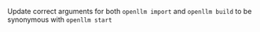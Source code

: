 Update correct arguments for both `openllm import` and `openllm build` to be synonymous with `openllm start`
